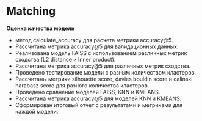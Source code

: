 # Matching
<b>Оценка качества модели</b>

-  метод calculate_accuracy для расчета метрики accuracy@5.
- Рассчитана метрика accuracy@5 для валидационных данных.
- Реализована модель FAISS с использованием различных метрик сходства (L2 distance и Inner product).
- Рассчитана метрика accuracy@5 для различных метрик сходства.
- Проведено тестирование модели с разным количеством кластеров.
- Рассчитаны метрики silhouette score, davies bouldin score и calinski harabasz score для разного количества кластеров.
- Проведено сравнение моделей FAISS, KNN и KMEANS.
- Рассчитана метрика accuracy@5 для моделей KNN и KMEANS.
- Сформирован итоговый отчет с результатами и метриками для каждой модели.

